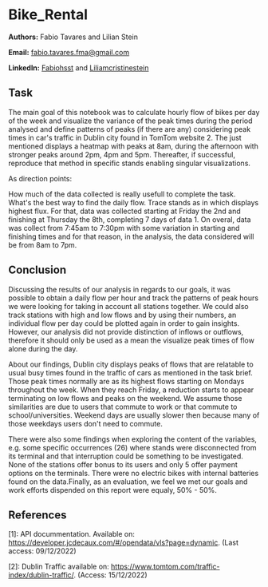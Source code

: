 # Bike_Rental

**Authors:** Fabio Tavares and Lilian Stein

**Email:** fabio.tavares.fma@gmail.com

**LinkedIn:** [Fabiohsst](https://www.linkedin.com/in/fabiohsst/) and [Liliamcristinestein](https://www.linkedin.com/in/liliamcristinestein/)

## Task
The main goal of this notebook was to calculate hourly flow of bikes per day of the week and visualize the variance of the peak times during the period analysed and define patterns of peaks (if there are any) considering peak times in car's traffic in Dublin city found in TomTom website 2. The just mentioned displays a heatmap with peaks at 8am, during the afternoon with stronger peaks around 2pm, 4pm and 5pm. Thereafter, if successful, reproduce that method in specific stands enabling singular visualizations.

As direction points:

How much of the data collected is really usefull to complete the task.
What's the best way to find the daily flow.
Trace stands as in which displays highest flux.
For that, data was collected starting at Friday the 2nd and finishing at Thursday the 8th, completing 7 days of data 1. On overal, data was collect from 7:45am to 7:30pm with some variation in starting and finishing times and for that reason, in the analysis, the data considered will be from 8am to 7pm.

## Conclusion
Discussing the results of our analysis in regards to our goals, it was possible to obtain a daily flow per hour and track the patterns of peak hours we were looking for taking in account all stations together. We could also track stations with high and low flows and by using their numbers, an individual flow per day could be plotted again in order to gain insights. However, our analysis did not provide distinction of inflows or outflows, therefore it should only be used as a mean the visualize peak times of flow alone during the day.

About our findings, Dublin city displays peaks of flows that are relatable to usual busy times found in the traffic of cars as mentioned in the task brief. Those peak times normally are as its highest flows starting on Mondays throughout the week. When they reach Friday, a reduction starts to appear terminating on low flows and peaks on the weekend. We assume those similarities are due to users that commute to work or that commute to school/universities. Weekend days are usually slower then because many of those weekdays users don't need to commute.

There were also some findings when exploring the content of the variables, e.g. some specific occurrences (26) where stands were disconnected from its terminal and that interruption could be something to be investigated. None of the stations offer bonus to its users and only 5 offer payment options on the terminals. There were no electric bikes with internal batteries found on the data.Finally, as an evaluation, we feel we met our goals and work efforts dispended on this report were equaly, 50% - 50%.

## References
[1]: API docummentation. Available on: https://developer.jcdecaux.com/#/opendata/vls?page=dynamic. (Last access: 09/12/2022)

[2]: Dublin Traffic available on: https://www.tomtom.com/traffic-index/dublin-traffic/. (Access: 15/12/2022)
